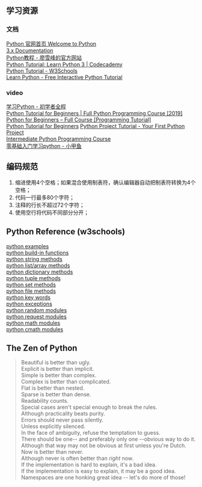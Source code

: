 
## 学习资源

### 文档
[Python 官网首页 Welcome to Python][1]  
[3.x Documentation][2]  
[Python教程 - 廖雪峰的官方网站][3]  
[Python Tutorial: Learn Python 3 | Codecademy][4]  
[Python Tutorial - W3Schools][5]  
[Learn Python - Free Interactive Python Tutorial][6]  

### video
[学习Python - 初学者全程][7]  
[Python Tutorial for Beginners | Full Python Programming Course [2019]][8]  
[Python for Beginners – Full Course [Programming Tutorial]][11]  
[Python Tutorial for Beginners][12]
[Python Project Tutorial - Your First Python Project][13]  
[Intermediate Python Programming Course][10]  
[零基础入门学习python - 小甲鱼][9]  

## 编码规范
1. 缩进使用4个空格；如果混合使用制表符，确认编辑器自动把制表符转换为4个空格；  
2. 代码一行最多80个字符；  
3. 注释的行长不超过72个字符；  
4. 使用空行将代码不同部分分开；  


## Python Reference (w3schools)
[python examples](https://www.w3schools.com/python/python_examples.asp)  
[python build-in functions](https://www.w3schools.com/python/python_ref_functions.asp)  
[python string methods](https://www.w3schools.com/python/python_ref_string.asp)  
[python list/array methods](https://www.w3schools.com/python/python_ref_list.asp)  
[python dictionary methods](https://www.w3schools.com/python/python_ref_dictionary.asp)  
[python tuple methods](https://www.w3schools.com/python/python_ref_tuple.asp)  
[python set methods](https://www.w3schools.com/python/python_ref_set.asp)  
[python file methods](https://www.w3schools.com/python/python_ref_file.asp)  
[python key words](https://www.w3schools.com/python/python_ref_keywords.asp)  
[python exceptions](https://www.w3schools.com/python/python_ref_exceptions.asp)  
[python random modules](https://www.w3schools.com/python/module_random.asp)  
[python request modules](https://www.w3schools.com/python/module_requests.asp)  
[python math modules](https://www.w3schools.com/python/module_math.asp)  
[python cmath modules](https://www.w3schools.com/python/module_cmath.asp)  


## The Zen of Python
>Beautiful is better than ugly.  
Explicit is better than implicit.  
Simple is better than complex.  
Complex is better than complicated.  
Flat is better than nested.  
Sparse is better than dense.  
Readability counts.  
Special cases aren't special enough to break the rules.  
Although practicality beats purity.  
Errors should never pass silently.  
Unless explicitly silenced.  
In the face of ambiguity, refuse the temptation to guess.  
There should be one-- and preferably only one --obvious way to do it.  
Although that way may not be obvious at first unless you're Dutch.  
Now is better than never.  
Although never is often better than *right* now.  
If the implementation is hard to explain, it's a bad idea.  
If the implementation is easy to explain, it may be a good idea.  
Namespaces are one honking great idea -- let's do more of those!

[1]: https://www.python.org/
[2]: https://docs.python.org/3/
[3]: https://www.liaoxuefeng.com/wiki/0014316089557264a6b348958f449949df42a6d3a2e542c000
[4]: https://www.codecademy.com/learn/learn-python-3	
[5]: https://www.w3schools.com/python/
[6]: https://www.learnpython.org/
[7]: https://www.youtube.com/watch?v=rfscVS0vtbw
[8]: https://www.youtube.com/watch?v=_uQrJ0TkZlc
[9]: https://www.youtube.com/watch?v=jCI4oDkDg00&list=PLLUsl4SYy5wFtX-VCW5gft6SgLbVOH2Y5
[10]: https://www.youtube.com/watch?v=HGOBQPFzWKo
[11]: https://www.youtube.com/watch?v=eWRfhZUzrAc
[12]: https://www.youtube.com/watch?v=8124kv-632k&t=3792s
[13]: https://www.youtube.com/watch?v=_ZqAVck-WeM
